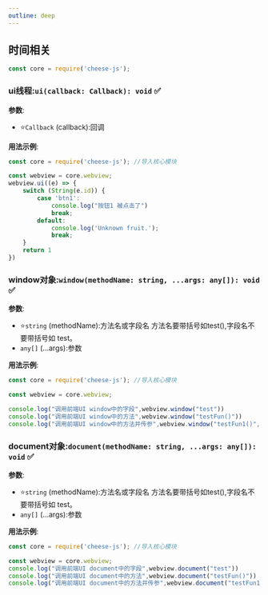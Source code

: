 ```yaml
---
outline: deep
---
```


## 时间相关

```javascript
const core = require('cheese-js');
```

### ui线程:`ui(callback: Callback): void` :white_check_mark:

**参数**:
- ⭐`Callback` (callback):回调

**用法示例**:

```javascript
const core = require('cheese-js'); //导入核心模块

const webview = core.webview;
webview.ui((e) => {
    switch (String(e.id)) {
        case 'btn1':
            console.log("按钮1 被点击了")
            break;
        default:
            console.log('Unknown fruit.');
            break;
    }
    return 1
})
```

### window对象:`window(methodName: string, ...args: any[]): void` :white_check_mark:

**参数**:
- ⭐`string` (methodName):方法名或字段名 方法名要带括号如test(),字段名不要带括号如 test。
- `any[]` (...args):参数

**用法示例**:
```javascript
const core = require('cheese-js'); //导入核心模块

const webview = core.webview;

console.log("调用前端UI window中的字段",webview.window("test"))
console.log("调用前端UI window中的方法",webview.window("testFun()"))
console.log("调用前端UI window中的方法并传参",webview.window("testFun1()","传递测试"))
```

### document对象:`document(methodName: string, ...args: any[]): void` :white_check_mark:

**参数**:
- ⭐`string` (methodName):方法名或字段名 方法名要带括号如test(),字段名不要带括号如 test。
- `any[]` (...args):参数

**用法示例**:
```javascript
const core = require('cheese-js'); //导入核心模块

const webview = core.webview;
console.log("调用前端UI document中的字段",webview.document("test"))
console.log("调用前端UI document中的方法",webview.document("testFun()"))
console.log("调用前端UI document中的方法并传参",webview.document("testFun1()","传递测试"))
```